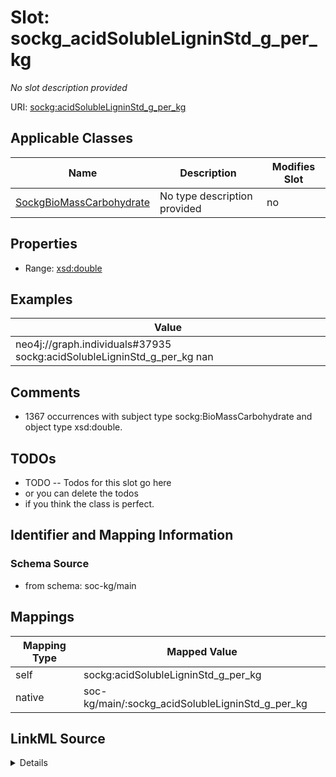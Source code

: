 

# Slot: sockg_acidSolubleLigninStd_g_per_kg


_No slot description provided_





URI: [sockg:acidSolubleLigninStd_g_per_kg](http://www.semanticweb.org/sockg/ontologies/2024/0/soil-carbon-ontology/acidSolubleLigninStd_g_per_kg)



<!-- no inheritance hierarchy -->





## Applicable Classes

| Name | Description | Modifies Slot |
| --- | --- | --- |
| [SockgBioMassCarbohydrate](../classes/SockgBioMassCarbohydrate.md) | No type description provided |  no  |







## Properties

* Range: [xsd:double](http://www.w3.org/2001/XMLSchema#double)






## Examples

| Value |
| --- |
| neo4j://graph.individuals#37935 sockg:acidSolubleLigninStd_g_per_kg nan |

## Comments

* 1367 occurrences with subject type sockg:BioMassCarbohydrate and object type xsd:double.

## TODOs

* TODO -- Todos for this slot go here
* or you can delete the todos
* if you think the class is perfect.

## Identifier and Mapping Information







### Schema Source


* from schema: soc-kg/main




## Mappings

| Mapping Type | Mapped Value |
| ---  | ---  |
| self | sockg:acidSolubleLigninStd_g_per_kg |
| native | soc-kg/main/:sockg_acidSolubleLigninStd_g_per_kg |




## LinkML Source

<details>
```yaml
name: sockg_acidSolubleLigninStd_g_per_kg
description: No slot description provided
todos:
- TODO -- Todos for this slot go here
- or you can delete the todos
- if you think the class is perfect.
comments:
- 1367 occurrences with subject type sockg:BioMassCarbohydrate and object type xsd:double.
examples:
- value: neo4j://graph.individuals#37935 sockg:acidSolubleLigninStd_g_per_kg nan
from_schema: soc-kg/main
rank: 1000
slot_uri: sockg:acidSolubleLigninStd_g_per_kg
alias: sockg_acidSolubleLigninStd_g_per_kg
domain_of:
- sockg_BioMassCarbohydrate
range: double

```
</details>